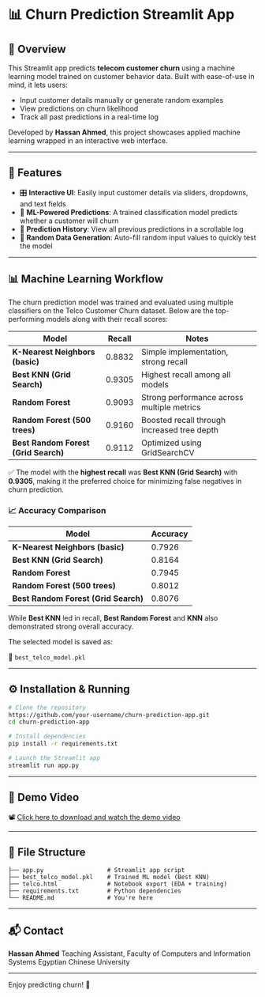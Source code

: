 # 📊 Churn Prediction Streamlit App

## 🐧 Overview

This Streamlit app predicts **telecom customer churn** using a machine learning model trained on customer behavior data. Built with ease-of-use in mind, it lets users:

* Input customer details manually or generate random examples
* View predictions on churn likelihood
* Track all past predictions in a real-time log

Developed by **Hassan Ahmed**, this project showcases applied machine learning wrapped in an interactive web interface.

---

## 🚀 Features

* 🎛️ **Interactive UI**: Easily input customer details via sliders, dropdowns, and text fields
* 🧠 **ML-Powered Predictions**: A trained classification model predicts whether a customer will churn
* 📜 **Prediction History**: View all previous predictions in a scrollable log
* 🧪 **Random Data Generation**: Auto-fill random input values to quickly test the model

---

## 📊 Machine Learning Workflow

The churn prediction model was trained and evaluated using multiple classifiers on the Telco Customer Churn dataset. Below are the top-performing models along with their recall scores:

| Model                                | Recall | Notes                                       |
| ------------------------------------ | ------ | ------------------------------------------- |
| **K-Nearest Neighbors (basic)**      | 0.8832 | Simple implementation, strong recall        |
| **Best KNN (Grid Search)**           | 0.9305 | Highest recall among all models             |
| **Random Forest**                    | 0.9093 | Strong performance across multiple metrics  |
| **Random Forest (500 trees)**        | 0.9160 | Boosted recall through increased tree depth |
| **Best Random Forest (Grid Search)** | 0.9112 | Optimized using GridSearchCV                |

✅ The model with the **highest recall** was **Best KNN (Grid Search)** with **0.9305**, making it the preferred choice for minimizing false negatives in churn prediction.

### 📈 Accuracy Comparison

| Model                                | Accuracy |
| ------------------------------------ | -------- |
| **K-Nearest Neighbors (basic)**      | 0.7926   |
| **Best KNN (Grid Search)**           | 0.8164   |
| **Random Forest**                    | 0.7945   |
| **Random Forest (500 trees)**        | 0.8012   |
| **Best Random Forest (Grid Search)** | 0.8076   |

While **Best KNN** led in recall, **Best Random Forest** and **KNN** also demonstrated strong overall accuracy.

The selected model is saved as:

📁 `best_telco_model.pkl`

---

## ⚙️ Installation & Running

```bash
# Clone the repository
https://github.com/your-username/churn-prediction-app.git
cd churn-prediction-app

# Install dependencies
pip install -r requirements.txt

# Launch the Streamlit app
streamlit run app.py
```

---

## 🎥 Demo Video

📽️ [Click here to download and watch the demo video](https://github.com/ItsFoD/churn-prediction-app/raw/main/streamlit-churn-vid.webm)

---

## 📁 File Structure

```
├── app.py                  # Streamlit app script
├── best_telco_model.pkl    # Trained ML model (Best KNN)
├── telco.html              # Notebook export (EDA + training)
├── requirements.txt        # Python dependencies
└── README.md               # You're here
```

---


## 📬 Contact

**Hassan Ahmed**
Teaching Assistant, Faculty of Computers and Information Systems
Egyptian Chinese University

---

Enjoy predicting churn! 🐧
